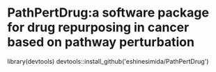 # PathPertDrug:a software package for drug repurposing in cancer based on pathway perturbation


library(devtools) 
devtools::install_github('eshinesimida/PathPertDrug')
